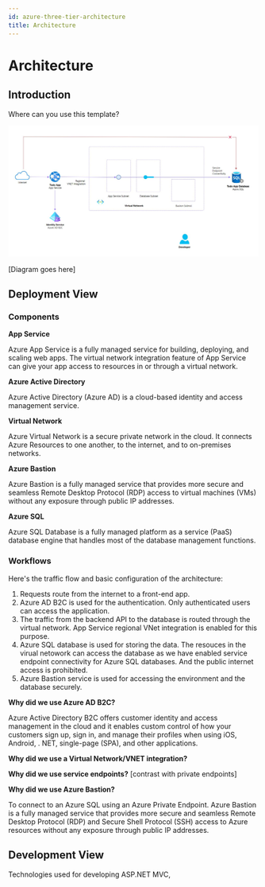 ```yaml
---
id: azure-three-tier-architecture
title: Architecture
---
```


# Architecture

## Introduction
Where can you use this template?

![architecture](https://raw.githubusercontent.com/KamalRathnayake/architecture.99x.io/master/docs/kickstarters/azure-three-tier/architecture.JPG)

[Diagram goes here]

## Deployment View

### Components

**App Service**

Azure App Service is a fully managed service for building, deploying, and scaling web apps. The virtual network integration feature of App Service can give your app access to resources in or through a virtual network.

**Azure Active Directory**

Azure Active Directory (Azure AD) is a cloud-based identity and access management service.

**Virtual Network**

Azure Virtual Network is a secure private network in the cloud. It connects Azure Resources to one another, to the internet, and to on-premises networks.

**Azure Bastion**

Azure Bastion is a fully managed service that provides more secure and seamless Remote Desktop Protocol (RDP) access to virtual machines (VMs) without any exposure through public IP addresses.

**Azure SQL**

Azure SQL Database is a fully managed platform as a service (PaaS) database engine that handles most of the database management functions.


### Workflows

Here's the traffic flow and basic configuration of the architecture:

1. Requests route from the internet to a front-end app.
2. Azure AD B2C is used for the authentication. Only authenticated users can access the application.
3. The traffic from the backend API to the database is routed through the virtual network. App Service regional VNet integration is enabled for this purpose. 
4. Azure SQL database is used for storing the data. The resouces in the virual netowork can access the database as we have enabled service endpoint connectivity for Azure SQL databases. And the public internet access is prohibited. 
5. Azure Bastion service is used for accessing the environment and the database securely. 


**Why did we use Azure AD B2C?**

Azure Active Directory B2C offers customer identity and access management in the cloud and it enables custom control of how your customers sign up, sign in, and manage their profiles when using iOS, Android, . NET, single-page (SPA), and other applications.

**Why did we use a Virtual Network/VNET integration?**

**Why did we use service endpoints?**
[contrast with private endpoints]

**Why did we use Azure Bastion?**

To connect to an Azure SQL using an Azure Private Endpoint. Azure Bastion is a fully managed service that provides more secure and seamless Remote Desktop Protocol (RDP) and Secure Shell Protocol (SSH) access to Azure resources without any exposure through public IP addresses.

## Development View
Technologies used for developing
ASP.NET MVC, 